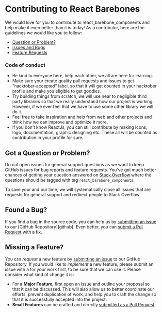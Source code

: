 # Contributing to React Barebones

We would love for you to contribute to react_barebone_components and help make it even better than it is
today! As a contributor, here are the guidelines we would like you to follow:

 - [Question or Problem?](#question)
 - [Issues and Bugs](#issue)
 - [Feature Requests](#feature)

### Code of conduct
- Be kind to everyone here, help each other, we all are here for learning.
- Make sure your create quality pull requests and issues to get "hacktober-accepted" label, so that it will get counted in your hacktober profile and make you eligible to get goodies.
- Try building things from scratch, we will use near to negligible third party libraries so that we really understand how our project is working. However, if we ever feel that we have to use some other library we will do it.
- Feel free to take inspiration and help from web and other projects and think how we can improve and optimize it more.
- If you don't know ReactJs, you can still contribute by making icons, logo, documentation, graphic designing etc. These all will be counted as contribution in your profile for sure.

## <a name="question"></a> Got a Question or Problem?

Do not open issues for general support questions as we want to keep GitHub issues for bug reports and feature requests. You've got much better chances of getting your question answered on [Stack Overflow](https://stackoverflow.com/tags/react_barebone_components) where the questions should be tagged with tag `react_barebone_components`.

To save your and our time, we will systematically close all issues that are requests for general support and redirect people to  Stack Overflow.

## <a name="issue"></a> Found a Bug?
If you find a bug in the source code, you can help us by
[submitting an issue](#submit-issue) to our [GitHub Repository][github]. Even better, you can
[submit a Pull Request](#submit-pr) with a fix.

## <a name="feature"></a> Missing a Feature?
You can *request* a new feature by [submitting an issue](#submit-issue) to our GitHub
Repository. If you would like to *implement* a new feature, please submit an issue with
a  for your work first, to be sure that we can use it.
Please consider what kind of change it is:

* For a **Major Feature**, first open an issue and outline your proposal so that it can be
discussed. This will also allow us to better coordinate our efforts, prevent duplication of work,
and help you to craft the change so that it is successfully accepted into the project.
* **Small Features** can be crafted and directly [submitted as a Pull Request](#submit-pr).
